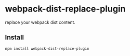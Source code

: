 # webpack-dist-replace-plugin
replace your webpack dist content.

## Install
```bash
npm install webpack-dist-replace-plugin
```
